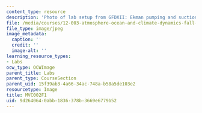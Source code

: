 ```yaml
---
content_type: resource
description: 'Photo of lab setup from GFDXII: Ekman pumping and suction.'
file: /media/courses/12-003-atmosphere-ocean-and-climate-dynamics-fall-2008/9d2640640abb1836378b3669e6779b52_MVC002F1.jpg
file_type: image/jpeg
image_metadata:
  caption: ''
  credit: ''
  image-alt: ''
learning_resource_types:
- Labs
ocw_type: OCWImage
parent_title: Labs
parent_type: CourseSection
parent_uid: 15f39ab3-4a66-34ac-748a-b58a5de103e2
resourcetype: Image
title: MVC002F1
uid: 9d264064-0abb-1836-378b-3669e6779b52
---
```

